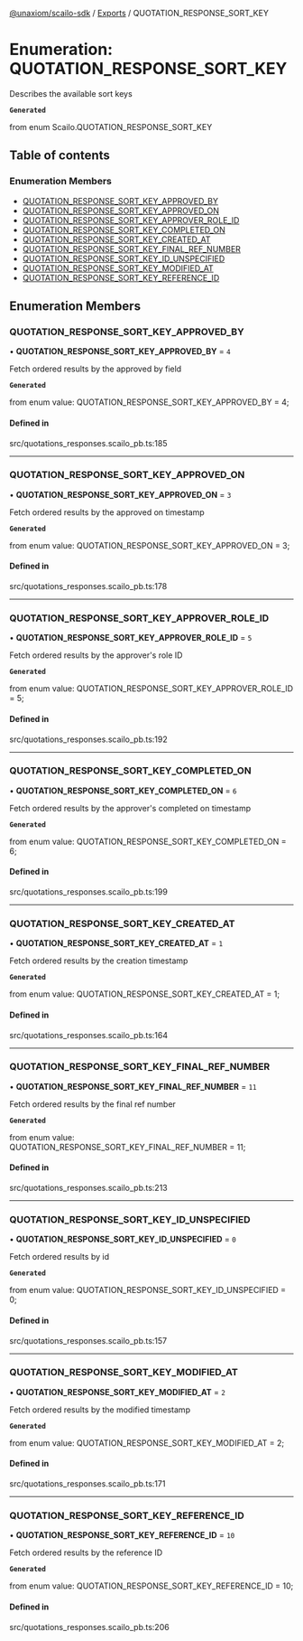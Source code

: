 [@unaxiom/scailo-sdk](../README.md) / [Exports](../modules.md) / QUOTATION\_RESPONSE\_SORT\_KEY

# Enumeration: QUOTATION\_RESPONSE\_SORT\_KEY

Describes the available sort keys

**`Generated`**

from enum Scailo.QUOTATION_RESPONSE_SORT_KEY

## Table of contents

### Enumeration Members

- [QUOTATION\_RESPONSE\_SORT\_KEY\_APPROVED\_BY](QUOTATION_RESPONSE_SORT_KEY.md#quotation_response_sort_key_approved_by)
- [QUOTATION\_RESPONSE\_SORT\_KEY\_APPROVED\_ON](QUOTATION_RESPONSE_SORT_KEY.md#quotation_response_sort_key_approved_on)
- [QUOTATION\_RESPONSE\_SORT\_KEY\_APPROVER\_ROLE\_ID](QUOTATION_RESPONSE_SORT_KEY.md#quotation_response_sort_key_approver_role_id)
- [QUOTATION\_RESPONSE\_SORT\_KEY\_COMPLETED\_ON](QUOTATION_RESPONSE_SORT_KEY.md#quotation_response_sort_key_completed_on)
- [QUOTATION\_RESPONSE\_SORT\_KEY\_CREATED\_AT](QUOTATION_RESPONSE_SORT_KEY.md#quotation_response_sort_key_created_at)
- [QUOTATION\_RESPONSE\_SORT\_KEY\_FINAL\_REF\_NUMBER](QUOTATION_RESPONSE_SORT_KEY.md#quotation_response_sort_key_final_ref_number)
- [QUOTATION\_RESPONSE\_SORT\_KEY\_ID\_UNSPECIFIED](QUOTATION_RESPONSE_SORT_KEY.md#quotation_response_sort_key_id_unspecified)
- [QUOTATION\_RESPONSE\_SORT\_KEY\_MODIFIED\_AT](QUOTATION_RESPONSE_SORT_KEY.md#quotation_response_sort_key_modified_at)
- [QUOTATION\_RESPONSE\_SORT\_KEY\_REFERENCE\_ID](QUOTATION_RESPONSE_SORT_KEY.md#quotation_response_sort_key_reference_id)

## Enumeration Members

### QUOTATION\_RESPONSE\_SORT\_KEY\_APPROVED\_BY

• **QUOTATION\_RESPONSE\_SORT\_KEY\_APPROVED\_BY** = ``4``

Fetch ordered results by the approved by field

**`Generated`**

from enum value: QUOTATION_RESPONSE_SORT_KEY_APPROVED_BY = 4;

#### Defined in

src/quotations_responses.scailo_pb.ts:185

___

### QUOTATION\_RESPONSE\_SORT\_KEY\_APPROVED\_ON

• **QUOTATION\_RESPONSE\_SORT\_KEY\_APPROVED\_ON** = ``3``

Fetch ordered results by the approved on timestamp

**`Generated`**

from enum value: QUOTATION_RESPONSE_SORT_KEY_APPROVED_ON = 3;

#### Defined in

src/quotations_responses.scailo_pb.ts:178

___

### QUOTATION\_RESPONSE\_SORT\_KEY\_APPROVER\_ROLE\_ID

• **QUOTATION\_RESPONSE\_SORT\_KEY\_APPROVER\_ROLE\_ID** = ``5``

Fetch ordered results by the approver's role ID

**`Generated`**

from enum value: QUOTATION_RESPONSE_SORT_KEY_APPROVER_ROLE_ID = 5;

#### Defined in

src/quotations_responses.scailo_pb.ts:192

___

### QUOTATION\_RESPONSE\_SORT\_KEY\_COMPLETED\_ON

• **QUOTATION\_RESPONSE\_SORT\_KEY\_COMPLETED\_ON** = ``6``

Fetch ordered results by the approver's completed on timestamp

**`Generated`**

from enum value: QUOTATION_RESPONSE_SORT_KEY_COMPLETED_ON = 6;

#### Defined in

src/quotations_responses.scailo_pb.ts:199

___

### QUOTATION\_RESPONSE\_SORT\_KEY\_CREATED\_AT

• **QUOTATION\_RESPONSE\_SORT\_KEY\_CREATED\_AT** = ``1``

Fetch ordered results by the creation timestamp

**`Generated`**

from enum value: QUOTATION_RESPONSE_SORT_KEY_CREATED_AT = 1;

#### Defined in

src/quotations_responses.scailo_pb.ts:164

___

### QUOTATION\_RESPONSE\_SORT\_KEY\_FINAL\_REF\_NUMBER

• **QUOTATION\_RESPONSE\_SORT\_KEY\_FINAL\_REF\_NUMBER** = ``11``

Fetch ordered results by the final ref number

**`Generated`**

from enum value: QUOTATION_RESPONSE_SORT_KEY_FINAL_REF_NUMBER = 11;

#### Defined in

src/quotations_responses.scailo_pb.ts:213

___

### QUOTATION\_RESPONSE\_SORT\_KEY\_ID\_UNSPECIFIED

• **QUOTATION\_RESPONSE\_SORT\_KEY\_ID\_UNSPECIFIED** = ``0``

Fetch ordered results by id

**`Generated`**

from enum value: QUOTATION_RESPONSE_SORT_KEY_ID_UNSPECIFIED = 0;

#### Defined in

src/quotations_responses.scailo_pb.ts:157

___

### QUOTATION\_RESPONSE\_SORT\_KEY\_MODIFIED\_AT

• **QUOTATION\_RESPONSE\_SORT\_KEY\_MODIFIED\_AT** = ``2``

Fetch ordered results by the modified timestamp

**`Generated`**

from enum value: QUOTATION_RESPONSE_SORT_KEY_MODIFIED_AT = 2;

#### Defined in

src/quotations_responses.scailo_pb.ts:171

___

### QUOTATION\_RESPONSE\_SORT\_KEY\_REFERENCE\_ID

• **QUOTATION\_RESPONSE\_SORT\_KEY\_REFERENCE\_ID** = ``10``

Fetch ordered results by the reference ID

**`Generated`**

from enum value: QUOTATION_RESPONSE_SORT_KEY_REFERENCE_ID = 10;

#### Defined in

src/quotations_responses.scailo_pb.ts:206
